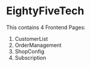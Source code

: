 # EightyFiveTech

This contains 4 Frontend Pages:
1. CustomerList
2. OrderManagement
3. ShopConfig
4. Subscription
